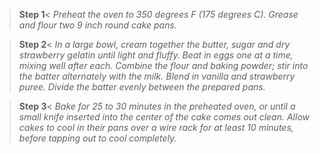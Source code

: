 >**Step 1**<
*Preheat the oven to 350 degrees F (175 degrees C). Grease and flour two 9 inch round cake pans.*

>**Step 2**<
*In a large bowl, cream together the butter, sugar and dry strawberry gelatin until light and fluffy. Beat in eggs one at a time, mixing well after each. Combine the flour and baking powder; stir into the batter alternately with the milk. Blend in vanilla and strawberry puree. Divide the batter evenly between the prepared pans.*

>**Step 3**<
*Bake for 25 to 30 minutes in the preheated oven, or until a small knife inserted into the center of the cake comes out clean. Allow cakes to cool in their pans over a wire rack for at least 10 minutes, before tapping out to cool completely.*
